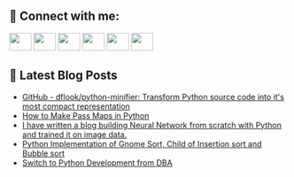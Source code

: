 ## 🔎 Connect with me:
[<img height="32" width="40" src="https://cdn.jsdelivr.net/npm/simple-icons@v5/icons/telegram.svg" />](https://t.me/bullbesh)
[<img height="32" width="40" src="https://cdn.jsdelivr.net/npm/simple-icons@v5/icons/vk.svg" />](https://vk.com/bullbesh)
[<img height="32" width="40" src="https://cdn.jsdelivr.net/npm/simple-icons@v5/icons/twitter.svg" />](https://twitter.com/bullbesh1)
[<img height="32" width="40" src="https://cdn.jsdelivr.net/npm/simple-icons@v5/icons/instagram.svg" />](https://www.instagram.com/bullbesh)
[<img height="32" width="40" src="https://cdn.jsdelivr.net/npm/simple-icons@v5/icons/reddit.svg" />](https://www.reddit.com/user/bullbesh)
[<img height="32" width="40" src="https://cdn.jsdelivr.net/npm/simple-icons@v5/icons/youtube.svg" />](https://www.youtube.com/channel/UCtfjRs6uzgq5mfm8S06WTcg)

## 📕 Latest Blog Posts
<!-- BLOG-POST-LIST:START -->
- [GitHub - dflook/python-minifier: Transform Python source code into it&#39;s most compact representation](https://www.reddit.com/r/Python/comments/ud2xcd/github_dflookpythonminifier_transform_python/)
- [How to Make Pass Maps in Python](https://www.reddit.com/r/Python/comments/ud29il/how_to_make_pass_maps_in_python/)
- [I have written a blog building Neural Network from scratch with Python and trained it on image data.](https://www.reddit.com/r/Python/comments/ud0cqi/i_have_written_a_blog_building_neural_network/)
- [Python Implementation of Gnome Sort, Child of Insertion sort and Bubble sort](https://www.reddit.com/r/Python/comments/ucyywi/python_implementation_of_gnome_sort_child_of/)
- [Switch to Python Development from DBA](https://www.reddit.com/r/Python/comments/ucykyo/switch_to_python_development_from_dba/)
<!-- BLOG-POST-LIST:END -->
